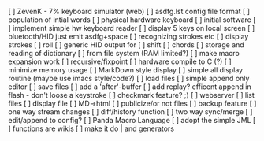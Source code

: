 [ ] ZevenK - 7% keyboard simulator (web)
[ ] asdfg.lst config file format
[ ] population of intial words
[ ] physical hardware keyboard
[ ] initial software
   [ ] implement simple hw keyboard reader
   [ ] display 5 keys on local screen
[ ] bluetooth/HID just emit asdfg+space
[ ] recognizing strokes etc
   [ ] display strokes
   [ ] roll
   [ ] generic HID output for 
   [ ] shift
   [ ] chords
[ ] storage and reading of dictionary
   [ ] from file system (RAM limited?)
   [ ] make macro expansion work
   [ ] recursive/fixpoint
   [ ] hardware compile to C (?)
   [ ] minimize memory usage
[ ] MarkDown style display
   [ ] simple all display routine (maybe use imacs style/code?)
   [ ] load files
   [ ] simple append only editor
   [ ] save files
   [ ] add a 'after'-buffer
   [ ] add replay? efficent append in flash - don't loose a keystroke
   [ ] checkmark feature? ;)
[ ] webserver
   [ ] list files
   [ ] display file
   [ ] MD->html
   [ ] publicize/or not files
   [ ] backup feature
   [ ] one way stream changes
   [ ] diff/history function
   [ ] two way sync/merge
   [ ] edit/append to config?
[ ] Panda Macro Language
   [ ] adopt the simple JML
   [ ] functions are wikis
   [ ] make it do | and generators
   
   
